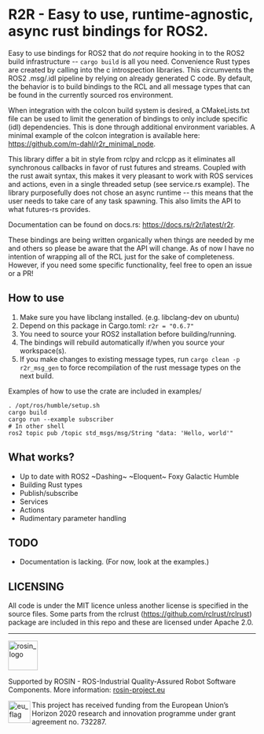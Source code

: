R2R - Easy to use, runtime-agnostic, async rust bindings for ROS2.
====================

Easy to use bindings for ROS2 that do *not* require hooking in to the ROS2 build infrastructure -- `cargo build` is all you need. Convenience Rust types are created by calling into the c introspection libraries. This circumvents the ROS2 .msg/.idl pipeline by relying on already generated C code. By default, the behavior is to build bindings to the RCL and all message types that can be found in the currently sourced ros environment.

When integration with the colcon build system is desired, a CMakeLists.txt file can be used to limit the generation of bindings to only include specific (idl) dependencies. This is done through additional environment variables. A minimal example of the colcon integration is available here: <https://github.com/m-dahl/r2r_minimal_node>.

This library differ a bit in style from rclpy and rclcpp as it eliminates all synchronous callbacks in favor of rust futures and streams. Coupled with the rust await syntax, this makes it very pleasant to work with ROS services and actions, even in a single threaded setup (see service.rs example). The library purposefully does not chose an async runtime -- this means that the user needs to take care of any task spawning. This also limits the API to what futures-rs provides.

Documentation can be found on docs.rs: <https://docs.rs/r2r/latest/r2r>.

These bindings are being written organically when things are needed by me and others so please be aware that the API will change. As of now I have no intention of wrapping all of the RCL just for the sake of completeness. However, if you need some specific functionality, feel free to open an issue or a PR!

How to use
--------------------
1. Make sure you have libclang installed. (e.g. libclang-dev on ubuntu)
2. Depend on this package in Cargo.toml: `r2r = "0.6.7"`
3. You need to source your ROS2 installation before building/running.
4. The bindings will rebuild automatically if/when you source your workspace(s).
5. If you make changes to existing message types, run `cargo clean -p r2r_msg_gen` to force recompilation of the rust message types on the next build.

Examples of how to use the crate are included in examples/
```
. /opt/ros/humble/setup.sh
cargo build
cargo run --example subscriber
# In other shell
ros2 topic pub /topic std_msgs/msg/String "data: 'Hello, world'"
```

What works?
--------------------
- Up to date with ROS2 ~Dashing~ ~Eloquent~ Foxy Galactic Humble
- Building Rust types
- Publish/subscribe
- Services
- Actions
- Rudimentary parameter handling

TODO
--------------------
- Documentation is lacking. (For now, look at the examples.)


LICENSING
--------------------
All code is under the MIT licence unless another license is specified in the source files. Some parts from the rclrust (https://github.com/rclrust/rclrust) package are included in this repo and these are licensed under Apache 2.0.


***
<!--
    ROSIN acknowledgement from the ROSIN press kit
    @ https://github.com/rosin-project/press_kit
-->

<a href="http://rosin-project.eu">
  <img src="http://rosin-project.eu/wp-content/uploads/rosin_ack_logo_wide.png"
       alt="rosin_logo" height="60" >
</a></br>

Supported by ROSIN - ROS-Industrial Quality-Assured Robot Software Components.
More information: <a href="http://rosin-project.eu">rosin-project.eu</a>

<img src="http://rosin-project.eu/wp-content/uploads/rosin_eu_flag.jpg"
     alt="eu_flag" height="45" align="left" >

This project has received funding from the European Union’s Horizon 2020
research and innovation programme under grant agreement no. 732287.
